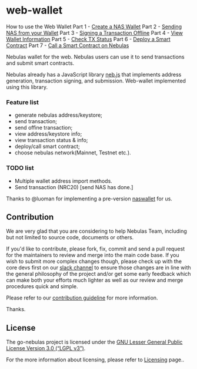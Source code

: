 
# web-wallet

How to use the Web Wallet
Part 1 - [Create a NAS Wallet](https://medium.com/nebulasio/creating-a-nas-wallet-9d01b5fa2df6)
Part 2 - [Sending NAS from your Wallet](https://medium.com/nebulasio/sending-nas-from-your-wallet-be1b958c4e5d)
Part 3 - [Signing a Transaction Offline](https://medium.com/nebulasio/signing-a-transaction-offline-ae8278f45201)
Part 4 - [View Wallet Information](https://medium.com/nebulasio/view-wallet-information-fcea3ea35d94)
Part 5 - [Check TX Status](https://medium.com/nebulasio/check-tx-status-8dc7dd9b79de)
Part 6 - [Deploy a Smart Contract](https://medium.com/nebulasio/deploy-a-smart-contract-1e781e13c22e)
Part 7 - [Call a Smart Contract on Nebulas](https://medium.com/@ottokafka/call-a-smart-contract-on-nebulas-3522038aec18)

Nebulas wallet for the web. Nebulas users can use it to send transactions and submit smart contracts.

Nebulas already has a JavaScript library [neb.js](https://github.com/nebulasio/neb.js) that implements address generation, transaction signing, and submission. Web-wallet implemented using this library.

### Feature list

- generate nebulas address/keystore;
- send transaction;
- send offine transaction;
- view address/keystore info;
- view transaction status & info;
- deploy/call smart contract;
- choose nebulas network(Mainnet, Testnet etc.).

### TODO list
- Multiple wallet address import methods.
- Send transaction (NRC20) [send NAS has done.]


Thanks to @luoman for implementing a pre-version [naswallet](https://github.com/nebulasio/explorer/tree/master/nasWallet) for us.

## Contribution

We are very glad that you are considering to help Nebulas Team, including but not limited to source code, documents or others.

If you'd like to contribute, please fork, fix, commit and send a pull request for the maintainers to review and merge into the main code base. If you wish to submit more complex changes though, please check up with the core devs first on our [slack channel](http://nebulasio.herokuapp.com) to ensure those changes are in line with the general philosophy of the project and/or get some early feedback which can make both your efforts much lighter as well as our review and merge procedures quick and simple.

Please refer to our [contribution guideline](https://github.com/nebulasio/wiki/blob/master/contribute.md) for more information.

Thanks.

## License

The go-nebulas project is licensed under the [GNU Lesser General Public License Version 3.0 (“LGPL v3”)](https://www.gnu.org/licenses/lgpl-3.0.en.html).

For the more information about licensing, please refer to [Licensing](https://github.com/nebulasio/wiki/blob/master/licensing.md) page..

